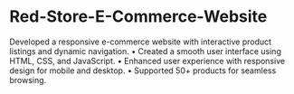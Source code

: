 # Red-Store-E-Commerce-Website
Developed a responsive e-commerce website with interactive product listings and dynamic navigation.
• Created a smooth user interface using HTML, CSS, and JavaScript.
• Enhanced user experience with responsive design for mobile and desktop.
• Supported 50+ products for seamless browsing.
